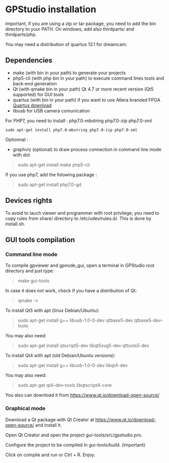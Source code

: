 # GPStudio installation

Important, if you are using a zip or tar package, you need to add the
bin directory to your PATH. On windows, add also thirdparts/ and 
thirdparts/php.

You may need a distribution of quartus 13.1 for dreamcam.

## Dependencies

* make (with bin in your path) to generate your projects
* php5-cli (with php bin in your path) to execute command lines tools and 
back-end generation
* Qt (with qmake bin in your path) Qt 4.7 or more recent version (Qt5 
supported) for GUI tools
* quartus (with bin in your path) if you want to use Atlera branded FPGA
[Quartus download](https://www.altera.com/downloads/download-center.html)
* libusb for USB camera comunication

For PHP7, you need to install : php7.0-mbstring php7.0-zip php7.0-xml

    sudo apt-get install php7.0-mbstring php7.0-zip php7.0-xml

Optionnal :

* graphviz (optional) to draw process connection in command line mode with dot

> sudo apt-get install make php5-cli 

If you use php7, add the folowing package :

> sudo apt-get install php7.0-gd

## Devices rights
To avoid to lauch viewer and programmer with root privilege, you need to
copy rules from share/ directory to /etc/udev/rules.d/. This is done by
install.sh.

## GUI tools compilation

### Command line mode

To compile gpviewer and gpnode_gui, open a terminal in GPStudio root 
directory and just type:

> make gui-tools

In case it does not work, check if you have a distribution of Qt:

> qmake -v

To install Qt5 with apt (linux Debian/Ubuntu):

> sudo apt-get install g++ libusb-1.0-0-dev qtbase5-dev qtbase5-dev-tools

You may also need:

> sudo apt-get install qtscript5-dev libqt5svg5-dev qttools5-dev

To install Qt4 with apt (old Debian/Ubuntu versions):

> sudo apt-get install g++ libusb-1.0-0-dev libqt4-dev

You may also need:

> sudo apt-get qt4-dev-tools libqtscript4-core

You also can download it from <https://www.qt.io/download-open-source/>

### Graphical mode

Download a Qt package with Qt Creator at <https://www.qt.io/download-open-source/>
and install it.

Open Qt Creator and open the project gui-tools/src/gpstudio.pro.

Configure the project to be compiled in gui-tools/build. (important)

Click on compile and run or Ctrl + R. Enjoy.
